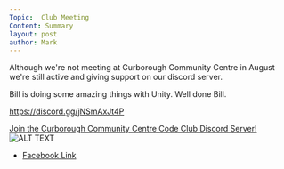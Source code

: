```yaml
---
Topic:  Club Meeting
Content: Summary
layout: post
author: Mark
---
```

Although we're not meeting at Curborough Community Centre in August we're still active and giving support on our discord server.

Bill is doing some amazing things with Unity. Well done Bill.

https://discord.gg/jNSmAxJt4P

[Join the Curborough Community Centre Code Club Discord Server!](https://l.facebook.com/l.php?u=https%3A%2F%2Fdiscord.gg%2FjNSmAxJt4P&h=AT1M018mjrwQR4LnAl9co9dFGjTPkIuEiz2xwr1IiOGYbGgIbQ-OZPC25li3oYb_tlRV7CoLMaJyZ9JUyeRw-MEPMSdXs34n4PNVPl5fye7Afh5jx7LLSUEfPZxtYxPq&s=1)![ALT TEXT](https://external.fbhx6-1.fna.fbcdn.net/emg1/v/t13/13957814808962068580?url=https%3A%2F%2Fcdn.discordapp.com%2Ficons%2F752788181954461750%2Fffc72da0d75123f00019873ad95b9e43.jpg%3Fsize%3D256&fb_obo=1&utld=discordapp.com&stp=c0.5000x0.5000f_dst-emg0_p200x200_q75&ccb=13-1&oh=06_AbGIcl6VqTpIf00Bin7d_ToFUbcq_hCUJ6ZaI4zJTKO3zw&oe=65289D0C&_nc_sid=e609ca)

* [Facebook Link](https://www.facebook.com/1481985248595237/posts/5094005390726520/)


